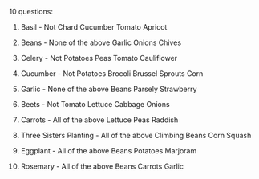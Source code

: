 10 questions:

1) Basil - Not Chard
	Cucumber
	Tomato
	Apricot

2) Beans - None of the above
	Garlic
	Onions
	Chives

3) Celery - Not Potatoes
	Peas
	Tomato
	Cauliflower

4) Cucumber - Not Potatoes
	Brocoli
	Brussel Sprouts
	Corn

5) Garlic - None of the above
	Beans
	Parsely
	Strawberry

6) Beets - Not Tomato
	Lettuce
	Cabbage
	Onions

7) Carrots - All of the above
	Lettuce
	Peas
	Raddish

8) Three Sisters Planting - All of the above
	Climbing Beans
	Corn
	Squash

9) Eggplant - All of the above
	Beans
	Potatoes
	Marjoram

10) Rosemary - All of the above
	Beans
	Carrots
	Garlic
